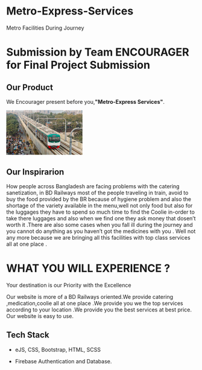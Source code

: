 # Metro-Express-Services
Metro Facilities During Journey

# Submission by Team ENCOURAGER for Final Project Submission

<h2 align= "left"><b>Our Product</b></h2>

We Encourager present before you,<b>"Metro-Express Services"</b>.

<img width=40% src="logo.png"> &ensp;


## Our Inspirarion
How people across Bangladesh are facing problems with the catering sanetization, in BD Railways most of the people traveling in train, avoid to buy the food provided by the BR because of hygiene problem and also the shortage of the variety available in the menu,well not only food but also for the luggages they have to spend so much time to find the Coolie in-order to take there luggages and also when we find one they ask money that dosen’t worth it .There are also some cases when you fall ill during the journey and you cannot do anything as you haven’t got the medicines with you .
Well not any more because we are bringing all this facilities with top class services all at one place .


 

# WHAT YOU WILL EXPERIENCE ?
Your destination is our Priority with the Excellence

Our website is more of a BD Railways oriented.We provide catering ,medication,coolie all at one place .We provide you we the top services according to your location .We provide you the best services at best price. Our website is easy to use.




## Tech Stack

- eJS, CSS, Bootstrap, HTML, SCSS

- Firebase Authentication and Database.


